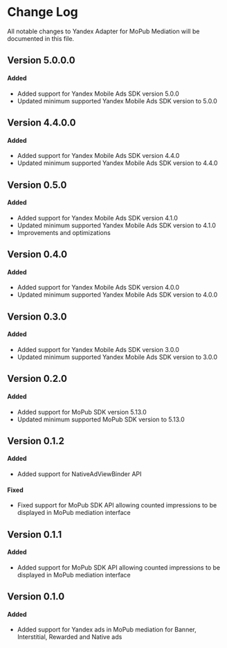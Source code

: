 # Change Log
All notable changes to Yandex Adapter for MoPub Mediation will be documented in this file.

## Version 5.0.0.0

#### Added
* Added support for Yandex Mobile Ads SDK version 5.0.0
* Updated minimum supported Yandex Mobile Ads SDK version to 5.0.0

## Version 4.4.0.0

#### Added
* Added support for Yandex Mobile Ads SDK version 4.4.0
* Updated minimum supported Yandex Mobile Ads SDK version to 4.4.0

## Version 0.5.0

#### Added
* Added support for Yandex Mobile Ads SDK version 4.1.0
* Updated minimum supported Yandex Mobile Ads SDK version to 4.1.0
* Improvements and optimizations

## Version 0.4.0

#### Added
* Added support for Yandex Mobile Ads SDK version 4.0.0
* Updated minimum supported Yandex Mobile Ads SDK version to 4.0.0

## Version 0.3.0

#### Added
* Added support for Yandex Mobile Ads SDK version 3.0.0
* Updated minimum supported Yandex Mobile Ads SDK version to 3.0.0

## Version 0.2.0

#### Added
* Added support for MoPub SDK version 5.13.0
* Updated minimum supported MoPub SDK version to 5.13.0

## Version 0.1.2

#### Added
* Added support for NativeAdViewBinder API

#### Fixed
* Fixed support for MoPub SDK API allowing counted impressions to be displayed in MoPub mediation interface

## Version 0.1.1

#### Added
* Added support for MoPub SDK API allowing counted impressions to be displayed in MoPub mediation interface

## Version 0.1.0

#### Added
* Added support for Yandex ads in MoPub mediation for Banner, Interstitial, Rewarded and Native ads
